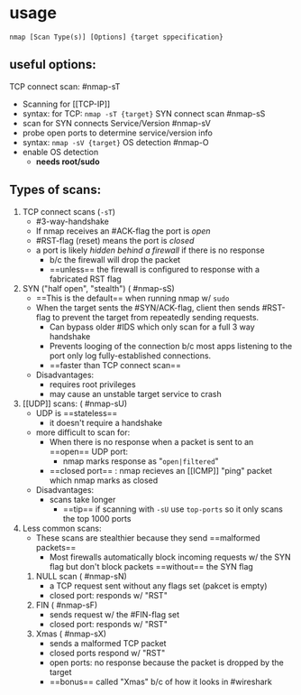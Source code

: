 
# usage
```
nmap [Scan Type(s)] [Options] {target sppecification}
```

## useful options:
TCP connect scan: #nmap-sT
- Scanning for [[TCP-IP]] 
- syntax: for TCP: ``nmap -sT {target}``
SYN connect scan #nmap-sS
- scan for SYN connects
Service/Version #nmap-sV
- probe open ports to determine service/version info
- syntax: ``nmap -sV {target}``
OS detection #nmap-O
- enable OS detection
	- **needs root/sudo**

## Types of scans:
1. TCP connect scans (`-sT`)
	- #3-way-handshake
	- If nmap receives an #ACK-flag the port is _open_
	- #RST-flag (reset) means the port is _closed_
	- a port is likely *hidden behind a firewall* if there is no response
		- b/c the firewall will drop the packet 
		- ==unless== the firewall is configured to response with a fabricated RST flag
2. SYN ("half open", "stealth") ( #nmap-sS)
	- ==This is the default== when running nmap w/ `sudo`
	- When the target sents the #SYN/ACK-flag, client then sends #RST-flag to prevent the target from repeatedly sending requests.
		- Can bypass older #IDS which only scan for a full 3 way handshake
		- Prevents looging of the connection b/c most apps listening to the port only log fully-established connections.
		- ==faster than TCP connect scan==
	- Disadvantages:
		- requires root privileges
		- may cause an unstable target service to crash
3. [[UDP]] scans: ( #nmap-sU)
	- UDP is ==stateless== 
		- it doesn't require a handshake
	- more difficult to scan for:
		- When there is no response when a packet is sent to an ==open== UDP port:
			- nmap marks response as "`open|filtered`"
		- ==closed port== : nmap recieves an [[ICMP]] "ping" packet which nmap marks as closed
	- Disadvantages:
		- scans take longer
			- ==tip== if scanning with `-sU` use `top-ports` so it only scans the top 1000 ports
3. Less common scans:
	- These scans are stealthier because they send ==malformed packets==
		- Most firewalls automatically block incoming requests w/ the SYN flag but don't block packets ==without== the SYN flag
	1. NULL scan ( #nmap-sN)
		- a TCP request sent without any flags set (pakcet is empty)
		- closed port: responds w/ "RST"
	2. FIN ( #nmap-sF)
		- sends request w/ the #FIN-flag set
		- closed port: responds w/ "RST"
	3. Xmas ( #nmap-sX)
		- sends  a malformed TCP packet
		- closed ports respond w/ "RST"
		- open ports: no response because the packet is dropped by the target
		- ==bonus== called "Xmas" b/c of how it looks in #wireshark